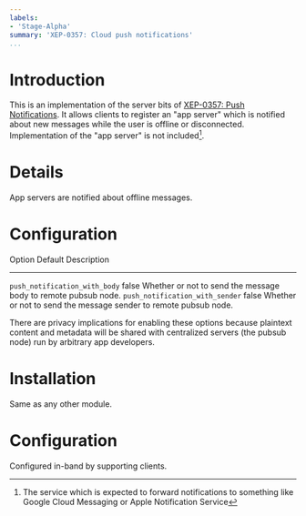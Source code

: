 ```yaml
---
labels:
- 'Stage-Alpha'
summary: 'XEP-0357: Cloud push notifications'
...
```


Introduction
============

This is an implementation of the server bits of [XEP-0357: Push
Notifications](http://xmpp.org/extensions/xep-0357.html). It allows
clients to register an "app server" which is notified about new messages
while the user is offline or disconnected. Implementation of the "app
server" is not included[^1].

Details
=======

App servers are notified about offline messages.

Configuration
=============

  Option                         Default           Description
  ------------------------------ ----------------- -----------------------------------------------------------------------------------------
  `push_notification_with_body`      false   Whether or not to send the message body to remote pubsub node.
  `push_notification_with_sender`           false             Whether or not to send the message sender to remote pubsub node.

There are privacy implications for enabling these options because plaintext content and metadata will be shared with centralized servers (the pubsub node) run by arbitrary app developers.

Installation
============

Same as any other module.

Configuration
=============

Configured in-band by supporting clients.

[^1]: The service which is expected to forward notifications to
    something like Google Cloud Messaging or Apple Notification Service
